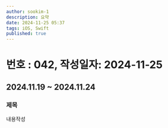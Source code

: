 ```yaml
---
author: sookim-1
description: 요약
date: 2024-11-25 05:37
tags: iOS, Swift
published: true
---
```

# 번호 : 042, 작성일자: 2024-11-25
## 2024.11.19 ~ 2024.11.24
### 제목
내용작성
